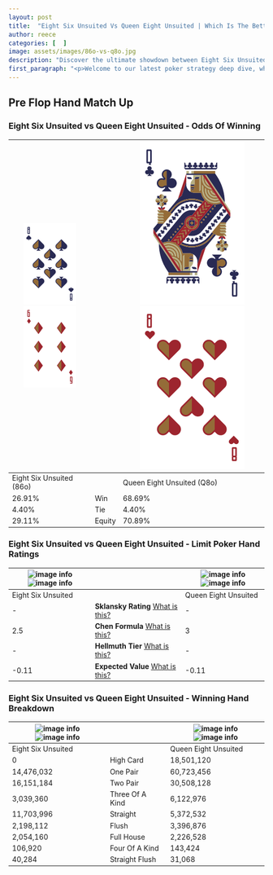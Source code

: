 ```yaml
---
layout: post
title:  "Eight Six Unsuited Vs Queen Eight Unsuited | Which Is The Better Hand In Poker? A Complete Guide"
author: reece
categories: [  ]
image: assets/images/86o-vs-q8o.jpg
description: "Discover the ultimate showdown between Eight Six Unsuited and Queen Eight Unsuited in poker! Uncover the odds, strategies, and scenarios where one hand triumphs over the other. Get ready to up your poker game with this thrilling analysis."
first_paragraph: "<p>Welcome to our latest poker strategy deep dive, where we're pitting two distinct hands against each other in a high-stakes showdown: Eight Six Unsuited vs Queen Eight Unsuited.</p><p>In the dynamic world of poker, every decision counts, and knowing which hand holds the upper hand is key to your success at the table.</p><p>In this article, we'll dissect these two hands, explore the scenarios where one dominates the other, and equip you with the knowledge to make strategic choices that can tip the odds in your favor.</p><p>Get ready to unravel the intriguing dynamics of these poker hands and elevate your game to new heights.</p>"
---
```




[comment]: # (sp0)

## Pre Flop Hand Match Up

<div class="table hand-ratings" markdown="1"> 



### Eight Six Unsuited vs Queen Eight Unsuited - Odds Of Winning


    
| ![image info](assets/images/hand1/8.png) ![image info](assets/images/hand1/6o.png) |  | ![image info](assets/images/hand2/Q.png) ![image info](assets/images/hand2/8o.png) |
| -------- | -------- | -------- |
| Eight Six Unsuited (86o) |  | Queen Eight Unsuited (Q8o) |
| 26.91% | Win | 68.69% |
| 4.40% | Tie | 4.40% |
| 29.11% | Equity | 70.89% |




[comment]: # (sp1)



### Eight Six Unsuited vs Queen Eight Unsuited - Limit Poker Hand Ratings


    
| ![image info](https://www.riverpairs.com/assets/images/hand1/8.png) ![image info](https://www.riverpairs.com/assets/images/hand1/6o.png) |  | ![image info](https://www.riverpairs.com/assets/images/hand2/Q.png) ![image info](https://www.riverpairs.com/assets/images/hand2/8o.png) |
| -------- | -------- | -------- |
| Eight Six Unsuited |  | Queen Eight Unsuited |
| - | **Sklansky Rating** [What is this?](/sklansky-rating-explained) | - |
| 2.5 | **Chen Formula** [What is this?](/chen-formula-explained) | 3 |
| - | **Hellmuth Tier** [What is this?](/Hellmuth-tier-explained) | - |
| -0.11 | **Expected Value** [What is this?](/expected-value-explained) | -0.11 |




[comment]: # (sp2)



### Eight Six Unsuited vs Queen Eight Unsuited - Winning Hand Breakdown


    
| ![image info](https://www.riverpairs.com/assets/images/hand1/8.png) ![image info](https://www.riverpairs.com/assets/images/hand1/6o.png) |  | ![image info](https://www.riverpairs.com/assets/images/hand2/Q.png) ![image info](https://www.riverpairs.com/assets/images/hand2/8o.png) |
| -------- | -------- | -------- |
| Eight Six Unsuited |  | Queen Eight Unsuited |
| 0 | High Card | 18,501,120 |
| 14,476,032 | One Pair | 60,723,456 |
| 16,151,184 | Two Pair | 30,508,128 |
| 3,039,360 | Three Of A Kind | 6,122,976 |
| 11,703,996 | Straight | 5,372,532 |
| 2,198,112 | Flush | 3,396,876 |
| 2,054,160 | Full House | 2,226,528 |
| 106,920 | Four Of A Kind | 143,424 |
| 40,284 | Straight Flush | 31,068 |




[comment]: # (sp3)



</div>

[comment]: # (sp4)



[comment]: # (sp5)

